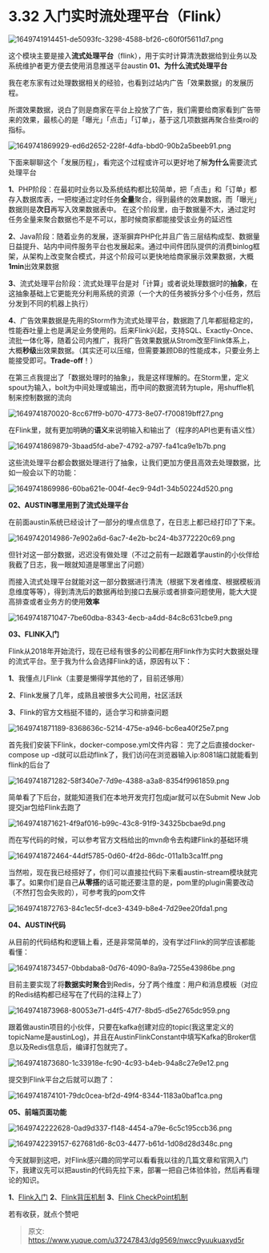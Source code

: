 # 3.32 入门实时流处理平台（Flink）

![1649741914451-de5093fc-3298-4588-bf26-c60f0f5611d7.png](./img/xXAWmmqCZefZxmiC/1649741914451-de5093fc-3298-4588-bf26-c60f0f5611d7-459310.webp)

这个模块主要是接入**流式处理平台**（flink），用于实时计算清洗数据给到业务以及系统维护者更方便去使用消息推送平台austin
**01、为什么流式处理平台**

我在老东家有过处理数据相关的经验，也看到过站内广告「效果数据」的发展历程。

所谓效果数据，说白了则是商家在平台上投放了广告，我们需要给商家看到广告带来的效果，最核心的是「曝光」「点击」「订单」，基于这几项数据再聚合些类roi的指标。

![1649741869929-ed6d2652-228f-4dfa-bbd0-90b2a5beeb91.png](./img/xXAWmmqCZefZxmiC/1649741869929-ed6d2652-228f-4dfa-bbd0-90b2a5beeb91-846194.webp)

下面来聊聊这个「发展历程」，看完这个过程或许可以更好地了解**为什么**需要流式处理平台

**1**、PHP阶段：在最初时业务以及系统结构都比较简单，把「点击」和「订单」都存入数据库表，一把梭通过定时任务**全量**聚合，得到最终的效果数据，而「曝光」数据则是**次日**再写入效果数据表中。
在这个阶段里，由于数据量不大，通过定时任务全量来聚合数据也不是不可以，那时候商家都能接受该业务的延迟性

**2**、Java阶段：随着业务的发展，逐渐摒弃PHP化并且广告三层结构成型、数据量日益提升、站内中间件服务平台也发展起来。通过中间件团队提供的消费binlog框架，从架构上改变聚合模式，并这个阶段可以更快地给商家展示效果数据，大概**1min**出效果数据

**3**、流式处理平台阶段：流式处理平台是对「计算」或者说处理数据时的**抽象**，在这抽象基础上它更能充分利用系统的资源（一个大的任务被拆分多个小任务，然后分发到不同的机器上执行）

**4**、广告效果数据是先用的Storm作为流式处理平台，数据跑了几年都挺稳定的，性能吞吐量上也是满足业务使用的。后来Flink兴起，支持SQL、Exactly-Once、流批一体化等，随着公司内推广，我将广告效果数据从Strom改至Flink体系上，大概**秒级**出效果数据。（其实还可以压缩，但需要兼顾DB的性能成本，只要业务上能接受即可。**Trade-off**！）

在第三点我提出了「数据处理时的抽象」，我是这样理解的。在Storm里，定义spout为输入，bolt为中间处理或输出，而中间的数据流转为tuple，用shuffle机制来控制数据的流向

![1649741870020-8cc67ff9-b070-4773-8e07-f700819bff27.png](./img/xXAWmmqCZefZxmiC/1649741870020-8cc67ff9-b070-4773-8e07-f700819bff27-652882.webp)

在Flink里，就有更加明确的**语义**来说明输入和输出了（程序的API也更有语义性）

![1649741869879-3baad5fd-abe7-4792-a797-fa41ca9e1b7b.png](./img/xXAWmmqCZefZxmiC/1649741869879-3baad5fd-abe7-4792-a797-fa41ca9e1b7b-142213.webp)

这些流处理平台都会数据处理进行了抽象，让我们更加方便且高效去处理数据，比如一般会以下的功能：

![1649741869986-60ba621e-004f-4ec9-94d1-34b50224d520.png](./img/xXAWmmqCZefZxmiC/1649741869986-60ba621e-004f-4ec9-94d1-34b50224d520-375562.webp)

**02、AUSTIN哪里用到了流式处理平台**

在前面austin系统已经设计了一部分的埋点信息了，在日志上都已经打印了下来。

![1649742014986-7e902a6d-6ac7-4e2b-bc24-4b3772220c69.png](./img/xXAWmmqCZefZxmiC/1649742014986-7e902a6d-6ac7-4e2b-bc24-4b3772220c69-205364.webp)

但针对这一部分数据，迟迟没有做处理（不过之前有一起跟着学austin的小伙伴给我截了日志，我一眼就知道是哪里出了问题）

而接入流式处理平台就能对这一部分数据进行清洗（根据下发者维度、根据模板消息维度等等），得到清洗后的数据再给到接口去展示或者排查问题使用，能大大提高排查或者业务方的使用**效率**

![1649741871047-7be60dba-8343-4ecb-a4dd-84c8c631cbe9.png](./img/xXAWmmqCZefZxmiC/1649741871047-7be60dba-8343-4ecb-a4dd-84c8c631cbe9-863969.webp)

**03、FLINK入门**

Flink从2018年开始流行，现在已经有很多的公司都在用Flink作为实时大数据处理的流式平台。至于我为什么会选择Flink的话，原因有以下：

**1**、我懂点儿Flink（主要是懒得学其他的了，目前还够用）

**2**、Flink发展了几年，成熟且被很多大公司用，社区活跃

**3**、Flink的官方文档挺不错的，适合学习和排查问题

![1649741871189-8368636c-5214-475e-a946-bc6ea40f25e7.png](./img/xXAWmmqCZefZxmiC/1649741871189-8368636c-5214-475e-a946-bc6ea40f25e7-808300.webp)

首先我们安装下Flink，docker-compose.yml文件内容：
完了之后直接docker-compose up -d就可以启动flink了，我们访问在浏览器输入ip:8081端口就能看到flink的后台了

![1649741871282-58f340e7-7d9e-4388-a3a8-8354f9961859.png](./img/xXAWmmqCZefZxmiC/1649741871282-58f340e7-7d9e-4388-a3a8-8354f9961859-361675.webp)

简单看了下后台，就能知道我们在本地开发完打包成jar就可以在Submit New Job提交jar包给Flink去跑了

![1649741871621-4f9af016-b99c-43c8-91f9-34325bcbae9d.png](./img/xXAWmmqCZefZxmiC/1649741871621-4f9af016-b99c-43c8-91f9-34325bcbae9d-659822.webp)

而在写代码的时候，可以参考官方文档给出的mvn命令去构建Flink的基础环境

![1649741872464-44df5785-0d60-4f2d-86dc-011a1b3ca1ff.png](./img/xXAWmmqCZefZxmiC/1649741872464-44df5785-0d60-4f2d-86dc-011a1b3ca1ff-206805.webp)

当然啦，现在我已经搭好了，你们可以直接拉代码下来看austin-stream模块就完事了。如果你们是自己**从零搭**的话可能还要注意的是，pom里的plugin需要改动（不然打包会失败的），可参考我的pom文件

![1649741872763-84c1ec5f-dce3-4349-b8e4-7d29ee20fda1.png](./img/xXAWmmqCZefZxmiC/1649741872763-84c1ec5f-dce3-4349-b8e4-7d29ee20fda1-978606.webp)

**04、AUSTIN代码**

从目前的代码结构和逻辑上看，还是非常简单的，没有学过Flink的同学应该都能看懂：

![1649741873457-0bbdaba8-0d76-4090-8a9a-7255e43986be.png](./img/xXAWmmqCZefZxmiC/1649741873457-0bbdaba8-0d76-4090-8a9a-7255e43986be-068983.webp)

目前主要实现了将**数据实时聚合**到Redis，分了两个维度：用户和消息模板（对应的Redis结构都已经写在了代码的注释上了）

![1649741873968-80053e71-d4f5-47f7-8bd5-d5e2765dc959.png](./img/xXAWmmqCZefZxmiC/1649741873968-80053e71-d4f5-47f7-8bd5-d5e2765dc959-493281.webp)

跟着做austin项目的小伙伴，只要在kafka创建对应的topic(我这里定义的topicName是austinLog)，并且在AustinFlinkConstant中填写Kafka的Broker信息以及Redis信息后，编译打包就完了。

![1649741873680-1c33918e-fc90-4c93-b4eb-94a8c27e9e12.png](./img/xXAWmmqCZefZxmiC/1649741873680-1c33918e-fc90-4c93-b4eb-94a8c27e9e12-191782.webp)

提交到Flink平台之后就可以跑了：

![1649741874101-79dc0cea-bf2d-49f4-8344-1183a0baf1ca.png](./img/xXAWmmqCZefZxmiC/1649741874101-79dc0cea-bf2d-49f4-8344-1183a0baf1ca-550776.webp)

**05、前端页面功能**

![1649742222628-0ad9d337-f148-4454-a79e-6c5c195ccb36.png](./img/xXAWmmqCZefZxmiC/1649742222628-0ad9d337-f148-4454-a79e-6c5c195ccb36-428730.webp)

![1649742239157-627681d6-8c03-4477-b61d-1d08d28d348c.png](./img/xXAWmmqCZefZxmiC/1649742239157-627681d6-8c03-4477-b61d-1d08d28d348c-509140.webp)

今天就聊到这吧，对Flink感兴趣的同学可以看看我以往的几篇文章和官网入门下，我建议先可以把austin的代码先拉下来，部署一把自己体验体验，然后再看理论的知识。

**1**、[Flink入门](https://mp.weixin.qq.com/s?__biz=MzI4Njg5MDA5NA==&mid=2247494829&idx=1&sn=a10a38a57c760fa33322a2af2fc25c63&chksm=ebd4adacdca324ba7f860ae89ffdfd58b17d40806ed8ca6b820758e17e57ab8b7d4301424653&token=2053503009&lang=zh_CN#rd)
**2**、[Flink背压机制](https://mp.weixin.qq.com/s?__biz=MzI4Njg5MDA5NA==&mid=2247495581&idx=1&sn=f83ad7fe5d8c1d73d5d9153d3e89138d&chksm=ebd4ae9cdca3278a53b855ade2ed7fc510cddcb68d1e61893ece3d0094e81740de0c0278184d&token=2053503009&lang=zh_CN#rd)
**3**、[Flink CheckPoint机制](https://mp.weixin.qq.com/s?__biz=MzI4Njg5MDA5NA==&mid=2247495992&idx=1&sn=2560f5c9d24e259f4955570acbd9cbe1&chksm=ebd4b039dca3392ffd6fc6a9121bded70d4982ea6abbb43c3f5e70d8cc1837521edbb6f80efc&token=2053503009&lang=zh_CN#rd)

若有收获，就点个赞吧

 


> 原文: <https://www.yuque.com/u37247843/dg9569/nwcc9yuukuaxyd5r>
